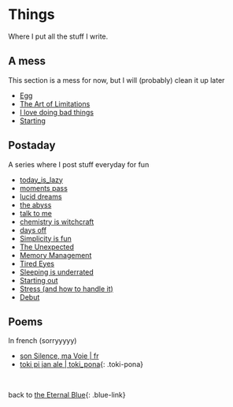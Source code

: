 # Things

Where I put all the stuff I write.

## A mess

This section is a mess for now, but I will (probably) clean it up later

- [Egg](things/egg.md)
- [The Art of Limitations](things/the_art_of_limitations.md)
- [I love doing bad things](things/bad_things.md)
- [Starting](things/starting.md)

## Postaday

A series where I post stuff everyday for fun

- [today_is_lazy](postaday/today_is_lazy.md)
- [moments pass](postaday/moments_pass.md)
- [lucid dreams](postaday/lucid_dreams.md)
- [the abyss](postaday/the_abyss.md)
- [talk to me](postaday/talk_to_me.md)
- [chemistry is witchcraft](postaday/chemistry_is_witchcraft.md)
- [days off](postaday/days_off.md)
- [Simplicity is fun](postaday/simplicity_is_fun.md)
- [The Unexpected](postaday/the_unexpected.md)
- [Memory Management](postaday/memory_management.md)
- [Tired Eyes](postaday/tired_eyes.md)
- [Sleeping is underrated](postaday/sleeping_is_underrated.md)
- [Starting out](postaday/starting.md)
- [Stress (and how to handle it)](postaday/how_to_handle_stress.md)
- [Debut](postaday/debut.md)

## Poems

In french (sorryyyyy)

- [son Silence, ma Voie | fr](things/son_silence_ma_voie.md)
- [toki pi jan ale | toki_pona](things/toki_pi_jan_ale.md){: .toki-pona}

<br>

back to [the Eternal Blue](index.md){: .blue-link}